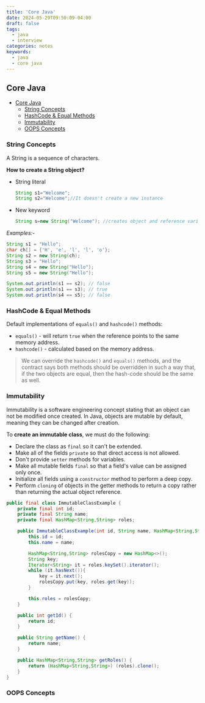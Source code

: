 ```yaml
---
title: 'Core Java'
date: 2024-05-29T09:50:09-04:00
draft: false
tags:
  - java
  - interview
categories: notes
keywords:
  - java
  - core java
---
```


## Core Java

- [Core Java](#core-java)
  - [String Concepts](#string-concepts)
  - [HashCode \& Equal Methods](#hashcode--equal-methods)
  - [Immutability](#immutability)
  - [OOPS Concepts](#oops-concepts)

### String Concepts

A String is a sequence of characters.

**How to create a String object?**

- String literal

  ```java
  String s1="Welcome";
  String s2="Welcome";//It doesn't create a new instance
  ```

- New keyword

  ```java
  String s=new String("Welcome"); //creates object and reference variable
  ```

_Examples:-_

```java
String s1 = "Hello";
char ch[] = {'H', 'e', 'l', 'l', 'o'};
String s2 = new String(ch);
String s3 = "Hello";
String s4 = new String("Hello");
String s5 = new String("Hello");

System.out.println(s1 == s2); // false
System.out.println(s1 == s3); // true
System.out.println(s4 == s5); // false
```

### HashCode & Equal Methods

Default implementations of `equals()` and `hashcode()` methods:

- `equals()` - will return `true` when the reference points to the same memory address.
- `hashcode()` - calculated based on the memory address.

> We can override the `hashcode()` and `equals()` methods, and the contract says both methods should be overridden in such a way that, if the two objects are equal, then the hash-code should be the same as well.

### Immutability

Immutability is a software engineering concept stating that an object can not be modified once created. In Java, objects are mutable by default, meaning they can be changed after creation.

To **create an immutable class**, we must do the following:

- Declare the class as `final` so it can't be extended.
- Make all of the fields `private` so that direct access is not allowed.
- Don't provide `setter` methods for variables.
- Make all mutable fields `final` so that a field's value can be assigned only once.
- Initialize all fields using a `constructor` method to perform a deep copy.
- Perform `cloning` of objects in the getter methods to return a copy rather than returning the actual object reference.

```java
public final class ImmutableClassExample {
    private final int id;
    private final String name;
    private final HashMap<String,String> roles;

    public ImmutableClassExample(int id, String name, HashMap<String,String> roles) {
        this.id = id;
        this.name = name;

        HashMap<String,String> rolesCopy = new HashMap<>();
        String key;
        Iterator<String> it = roles.keySet().iterator();
        while (it.hasNext()){
            key = it.next();
            rolesCopy.put(key, roles.get(key));
        }

        this.roles = rolesCopy;
    }

    public int getId() {
        return id;
    }

    public String getName() {
        return name;
    }

    public HashMap<String,String> getRoles() {
        return (HashMap<String,String>) (roles).clone();
    }
}
```

### OOPS Concepts
